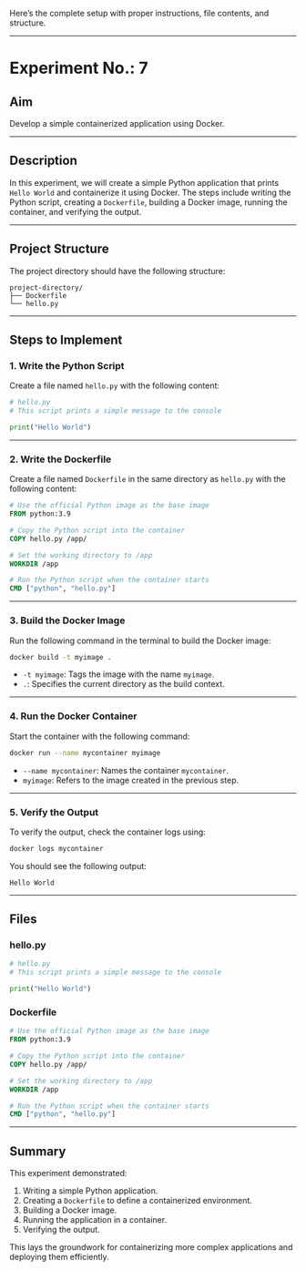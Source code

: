 Here’s the complete setup with proper instructions, file contents, and structure.

---

# **Experiment No.: 7**

## **Aim**
Develop a simple containerized application using Docker.

---

## **Description**
In this experiment, we will create a simple Python application that prints `Hello World` and containerize it using Docker. The steps include writing the Python script, creating a `Dockerfile`, building a Docker image, running the container, and verifying the output.

---

## **Project Structure**
The project directory should have the following structure:

```
project-directory/
├── Dockerfile
└── hello.py
```

---

## **Steps to Implement**

### **1. Write the Python Script**

Create a file named `hello.py` with the following content:

```python
# hello.py
# This script prints a simple message to the console

print("Hello World")
```

---

### **2. Write the Dockerfile**

Create a file named `Dockerfile` in the same directory as `hello.py` with the following content:

```dockerfile
# Use the official Python image as the base image
FROM python:3.9

# Copy the Python script into the container
COPY hello.py /app/

# Set the working directory to /app
WORKDIR /app

# Run the Python script when the container starts
CMD ["python", "hello.py"]
```

---

### **3. Build the Docker Image**

Run the following command in the terminal to build the Docker image:

```bash
docker build -t myimage .
```

- `-t myimage`: Tags the image with the name `myimage`.
- `.`: Specifies the current directory as the build context.

---

### **4. Run the Docker Container**

Start the container with the following command:

```bash
docker run --name mycontainer myimage
```

- `--name mycontainer`: Names the container `mycontainer`.
- `myimage`: Refers to the image created in the previous step.

---

### **5. Verify the Output**

To verify the output, check the container logs using:

```bash
docker logs mycontainer
```

You should see the following output:

```
Hello World
```

---

## **Files**

### **hello.py**

```python
# hello.py
# This script prints a simple message to the console

print("Hello World")
```

### **Dockerfile**

```dockerfile
# Use the official Python image as the base image
FROM python:3.9

# Copy the Python script into the container
COPY hello.py /app/

# Set the working directory to /app
WORKDIR /app

# Run the Python script when the container starts
CMD ["python", "hello.py"]
```

---

## **Summary**

This experiment demonstrated:
1. Writing a simple Python application.
2. Creating a `Dockerfile` to define a containerized environment.
3. Building a Docker image.
4. Running the application in a container.
5. Verifying the output.

This lays the groundwork for containerizing more complex applications and deploying them efficiently.
